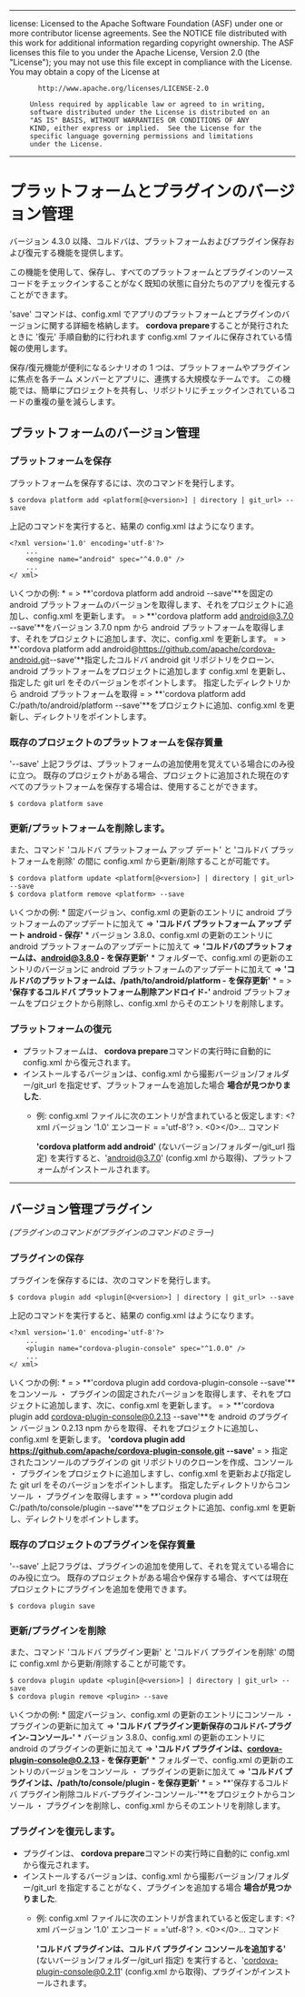 * * *

license: Licensed to the Apache Software Foundation (ASF) under one or more contributor license agreements. See the NOTICE file distributed with this work for additional information regarding copyright ownership. The ASF licenses this file to you under the Apache License, Version 2.0 (the "License"); you may not use this file except in compliance with the License. You may obtain a copy of the License at

           http://www.apache.org/licenses/LICENSE-2.0
    
         Unless required by applicable law or agreed to in writing,
         software distributed under the License is distributed on an
         "AS IS" BASIS, WITHOUT WARRANTIES OR CONDITIONS OF ANY
         KIND, either express or implied.  See the License for the
         specific language governing permissions and limitations
         under the License.
    

* * *

# プラットフォームとプラグインのバージョン管理

バージョン 4.3.0 以降、コルドバは、プラットフォームおよびプラグイン保存および復元する機能を提供します。

この機能を使用して、保存し、すべてのプラットフォームとプラグインのソース コードをチェックインすることがなく既知の状態に自分たちのアプリを復元することができます。

'save' コマンドは、config.xml でアプリのプラットフォームとプラグインのバージョンに関する詳細を格納します。 **cordova prepare**することが発行されたときに '復元' 手順自動的に行われます config.xml ファイルに保存されている情報の使用します。

保存/復元機能が便利になるシナリオの 1 つは、プラットフォームやプラグインに焦点を各チーム メンバーとアプリに、連携する大規模なチームです。 この機能では、簡単にプロジェクトを共有し、リポジトリにチェックインされているコードの重複の量を減らします。

## プラットフォームのバージョン管理

### プラットフォームを保存

プラットフォームを保存するには、次のコマンドを発行します。

    $ cordova platform add <platform[@<version>] | directory | git_url> --save
    

上記のコマンドを実行すると、結果の config.xml はようになります。

    <?xml version='1.0' encoding='utf-8'?>
        ...
        <engine name="android" spec="^4.0.0" />
        ...
    </ xml>
    

いくつかの例: * = > **'cordova platform add android --save'**を固定の android プラットフォームのバージョンを取得します、それをプロジェクトに追加し、config.xml を更新します。 = > **'cordova platform add android@3.7.0 --save'**をバージョン 3.7.0 npm から android プラットフォームを取得します、それをプロジェクトに追加します、次に、config.xml を更新します。 = > **'cordova platform add android@https://github.com/apache/cordova-android.git​ --save'**指定したコルドバ android git リポジトリをクローン、android プラットフォームをプロジェクトに追加します config.xml を更新し、指定した git url をそのバージョンをポイントします。 指定したディレクトリから android プラットフォームを取得 = > **'cordova platform add C:/path/to/android/platform --save'**をプロジェクトに追加、config.xml を更新し、ディレクトリをポイントします。

### 既存のプロジェクトのプラットフォームを保存質量

'--save' 上記フラグは、プラットフォームの追加使用を覚えている場合にのみ役に立つ。 既存のプロジェクトがある場合、プロジェクトに追加された現在のすべてのプラットフォームを保存する場合は、使用することができます。

    $ cordova platform save
    

### 更新/プラットフォームを削除します。

また、コマンド 'コルドバ プラットフォーム アップ デート' と 'コルドバ プラットフォームを削除' の間に config.xml から更新/削除することが可能です。

    $ cordova platform update <platform[@<version>] | directory | git_url> --save
    $ cordova platform remove <platform> --save
    

いくつかの例: * 固定バージョン、config.xml の更新のエントリに android プラットフォームのアップデートに加えて => **'コルドバ プラットフォーム アップ デート android - 保存'** * バージョン 3.8.0、config.xml の更新のエントリに android プラットフォームのアップデートに加えて => **'コルドバのプラットフォームは、android@3.8.0 - を保存更新'** * フォルダーで、config.xml の更新のエントリのバージョンに android プラットフォームのアップデートに加えて => **'コルドバのプラットフォームは、/path/to/android/platform - を保存更新'** * = > **'保存するコルドバ プラットフォーム削除アンドロイド-'** android プラットフォームをプロジェクトから削除し、config.xml からそのエントリを削除します。

### プラットフォームの復元

  * プラットフォームは、 **cordova prepare**コマンドの実行時に自動的に config.xml から復元されます。
  * インストールするバージョンは、config.xml から撮影バージョン/フォルダー/git_url を指定せず、プラットフォームを追加した場合 **場合が見つかりました**. 
      * 例: config.xml ファイルに次のエントリが含まれていると仮定します: <? xml バージョン '1.0' エンコード = ='utf-8'? >. <0></0>... </xml > コマンド
        
        **'cordova platform add android'** (ないバージョン/フォルダー/git_url 指定) を実行すると、'android@3.7.0' (config.xml から取得)、プラットフォームがインストールされます。

* * *

## バージョン管理プラグイン

*(プラグインのコマンドがプラグインのコマンドのミラー)*

### プラグインの保存

プラグインを保存するには、次のコマンドを発行します。

    $ cordova plugin add <plugin[@<version>] | directory | git_url> --save
    

上記のコマンドを実行すると、結果の config.xml はようになります。

    <?xml version='1.0' encoding='utf-8'?>
        ...
        <plugin name="cordova-plugin-console" spec="^1.0.0" />
        ...
    </ xml>
    

いくつかの例: * = > **'cordova plugin add cordova-plugin-console --save'**をコンソール ・ プラグインの固定されたバージョンを取得します、それをプロジェクトに追加します、次に、config.xml を更新します。 = > **'cordova plugin add cordova-plugin-console@0.2.13 --save'**を android のプラグイン バージョン 0.2.13 npm からを取得、それをプロジェクトに追加し、config.xml を更新します。 **'cordova plugin add https://github.com/apache/cordova-plugin-console.git --save'** = > 指定されたコンソールのプラグインの git リポジトリのクローンを作成、コンソール ・ プラグインをプロジェクトに追加しますし、config.xml を更新および指定した git url をそのバージョンをポイントします。 指定したディレクトリからコンソール ・ プラグインを取得します = > **'cordova plugin add C:/path/to/console/plugin --save'**をプロジェクトに追加、config.xml を更新し、ディレクトリをポイントします。

### 既存のプロジェクトのプラグインを保存質量

'--save' 上記フラグは、プラグインの追加を使用して、それを覚えている場合にのみ役に立つ。 既存のプロジェクトがある場合や保存する場合、すべては現在プロジェクトにプラグインを追加を使用できます。

    $ cordova plugin save
    

### 更新/プラグインを削除

また、コマンド 'コルドバ プラグイン更新' と 'コルドバ プラグインを削除' の間に config.xml から更新/削除することが可能です。

    $ cordova plugin update <plugin[@<version>] | directory | git_url> --save
    $ cordova plugin remove <plugin> --save
    

いくつかの例: * 固定バージョン、config.xml の更新のエントリにコンソール ・ プラグインの更新に加えて => **'コルドバ プラグイン更新保存のコルドバ-プラグイン-コンソール-'** * バージョン 3.8.0、config.xml の更新のエントリに android のプラグインの更新に加えて => **'コルドバ プラグインは、cordova-plugin-console@0.2.13 - を保存更新'** * フォルダーで、config.xml の更新のエントリのバージョンをコンソール ・ プラグインの更新に加えて => **'コルドバ プラグインは、/path/to/console/plugin - を保存更新'** * = > **'保存するコルドバ プラグイン削除コルドバ-プラグイン-コンソール-'**をプロジェクトからコンソール ・ プラグインを削除し、config.xml からそのエントリを削除します。

### プラグインを復元します。

  * プラグインは、 **cordova prepare**コマンドの実行時に自動的に config.xml から復元されます。
  * インストールするバージョンは、config.xml から撮影バージョン/フォルダー/git_url を指定することがなく、プラグインを追加する場合 **場合が見つかりました**. 
      * 例: config.xml ファイルに次のエントリが含まれていると仮定します: <? xml バージョン '1.0' エンコード = ='utf-8'? >. <0></0>... </xml > コマンド
        
        **'コルドバ プラグインは、コルドバ プラグイン コンソールを追加する'** (ないバージョン/フォルダー/git_url 指定) を実行すると、'cordova-plugin-console@0.2.11' (config.xml から取得)、プラグインがインストールされます。